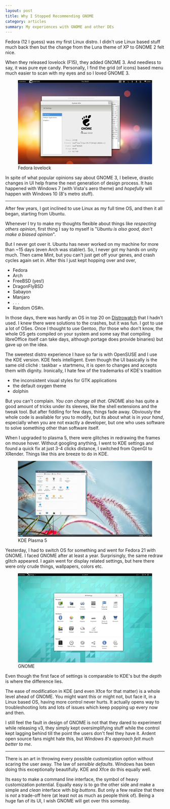```yaml
---
layout: post
title: Why I Stopped Recommending GNOME
category: articles
summary: My experiences with GNOME and other DEs
---
```


<span class="dropcap">F</span>edora (12 I guess) was my first Linux distro. I
didn't use Linux based stuff much back then but the change from the Luna theme
of XP to GNOME 2 felt nice.

When they released lovelock (F15), they added GNOME 3. And needless to say, it
was pure eye candy. Personally, I find the grid (of icons) based menu much
easier to scan with my eyes and so I loved GNOME 3.

<figure>
<a href="/images/posts/gnome/fed.png" data-lightbox="fedora">
<img src="/images/posts/gnome/fed.png">
</a>
<figcaption>Fedora lovelock</figcaption>
</figure>

In spite of what popular opinions say about GNOME 3, I believe, drastic changes
in UI help frame the next generation of design process. It has happened with
Windows 7 (with Vista's aero theme) and *hopefully* will happen with Windows 10
(8's metro stuff).

---

After few years, I got inclined to use Linux as my full time OS, and then it all
began, starting from Ubuntu.

Whenever I try to make my thoughts flexible about things like *respecting others
opinion*, first thing I say to myself is "*Ubuntu is also good, don't make a
biased opinion*".

But I never got over it. Ubuntu has never worked on my machine for more than ~15
days (even Arch was stabler). So, I never got my hands on unity much. Then came
Mint, but you can't just get off your genes, and crash cycles again set in.
After this I just kept hopping over and over,

- Fedora
- Arch
- FreeBSD (yes!)
- DragonFlyBSD
- Sabayon
- Manjaro
- . . .
- Random OS#n.

In those days, there was hardly an OS in top 20 on
[Distrowatch](http://www.distrowatch.com) that I hadn't used. I knew there were
solutions to the crashes, but it was fun. I got to use a lot of OSes. Once I
thought to use Gentoo, (for those who don't know, the whole OS gets compiled on
your system and some say that compiling libreOffice itself can take days,
although portage does provide binaries) but gave up on the idea.

The sweetest distro experience I have so far is with OpenSUSE and I use the KDE
version. KDE feels intelligent. Even though the UI basically is the same old
cliché : taskbar + startmenu, it is open to changes and accepts them with
dignity. Ironically, I hate few of the trademarks of KDE's tradition

- the inconsistent visual styles for GTK applications
- the default oxygen theme
- dolphin

But you can't complain. *You can change all that*. GNOME also has quite a good
amount of tricks under its sleeves, like the shell extensions and the tweak
tool. But after fiddling for few days, things fade away. Obviously the whole
code is available for you to modify, but its about what is in *your hand*,
especially when you are not exactly a developer, but one who uses software to
solve something other than software itself.

When I upgraded to plasma 5, there were glitches in redrawing the frames on
mouse hover. Without googling anything, I went to KDE settings and found a quick
fix at just 3-4 clicks distance, I switched from OpenGl to XRender. Things like
this are breeze to do in KDE.

<figure>
<a href="/images/posts/gnome/kde.jpeg" data-lightbox="kde">
<img src="/images/posts/gnome/kde.jpeg">
</a>
<figcaption>KDE Plasma 5</figcaption>
</figure>

Yesterday, I had to switch OS for something and went for Fedora 21 with GNOME. I
faced GNOME after at least a year. Surprisingly, the same redraw glitch
appeared. I again went for display related settings, but here there were only
crude things, wallpapers, colors etc.

<figure>
<a href="/images/posts/gnome/gnome.png" data-lightbox="gnome">
<img src="/images/posts/gnome/gnome.png">
</a>
<figcaption>GNOME</figcaption>
</figure>

Even though the first face of settings is comparable to KDE's but the *depth*
is where the difference lies.

The ease of modification in KDE (and even Xfce for that matter) is a whole level
ahead of GNOME. You might want this or might not, but face it, in a Linux based
OS, having more control never hurts. It actually opens way to troubleshooting
lots and lots of issues which keep popping up every now and then.

I still feel the fault in design of GNOME is not that they dared to experiment
while releasing v3, they simply kept oversimplifying stuff while the control
kept lagging behind till the point the users don't feel they have it. Ardent
open source fans might hate this, but *Windows 8's approach felt much better to
me*.

---

There is an art in throwing every possible customization option without scaring
the user away. The law of *sensible defaults*. Windows has been doing this
exceptionally beautifully. KDE and Xfce do this equally well.

Its easy to make a command line interface, the symbol of heavy customization
potential. Equally easy is to go the other side and make a simple and *clean*
interface with *big buttons*. But only a few realize that there is *not* a
trade-off here (at least not as much as people think of). Being a huge fan of
its UI, I wish GNOME will get over this someday.
